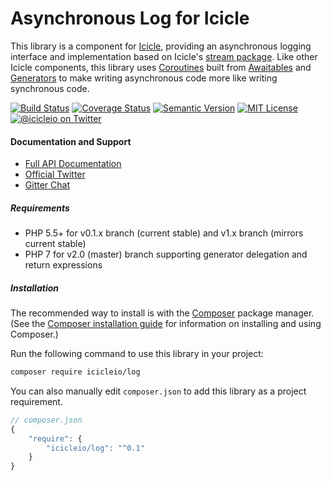 # Asynchronous Log for Icicle

This library is a component for [Icicle](https://github.com/icicleio/icicle), providing an asynchronous logging interface and implementation based on Icicle's [stream package](https://github.com/icicleio/stream). Like other Icicle components, this library uses [Coroutines](https://icicle.io/docs/manual/coroutines/) built from [Awaitables](https://icicle.io/docs/manual/awaitables/) and [Generators](http://www.php.net/manual/en/language.generators.overview.php) to make writing asynchronous code more like writing synchronous code.

[![Build Status](https://img.shields.io/travis/icicleio/log/v1.x.svg?style=flat-square)](https://travis-ci.org/icicleio/log)
[![Coverage Status](https://img.shields.io/coveralls/icicleio/log/v1.x.svg?style=flat-square)](https://coveralls.io/r/icicleio/log)
[![Semantic Version](https://img.shields.io/github/release/icicleio/log.svg?style=flat-square)](http://semver.org)
[![MIT License](https://img.shields.io/packagist/l/icicleio/log.svg?style=flat-square)](LICENSE)
[![@icicleio on Twitter](https://img.shields.io/badge/twitter-%40icicleio-5189c7.svg?style=flat-square)](https://twitter.com/icicleio)

#### Documentation and Support

- [Full API Documentation](https://icicle.io/docs)
- [Official Twitter](https://twitter.com/icicleio)
- [Gitter Chat](https://gitter.im/icicleio/icicle)

##### Requirements

- PHP 5.5+ for v0.1.x branch (current stable) and v1.x branch (mirrors current stable)
- PHP 7 for v2.0 (master) branch supporting generator delegation and return expressions

##### Installation

The recommended way to install is with the [Composer](http://getcomposer.org/) package manager. (See the [Composer installation guide](https://getcomposer.org/doc/00-intro.md) for information on installing and using Composer.)

Run the following command to use this library in your project: 

```bash
composer require icicleio/log
```

You can also manually edit `composer.json` to add this library as a project requirement.

```js
// composer.json
{
    "require": {
        "icicleio/log": "^0.1"
    }
}
```
